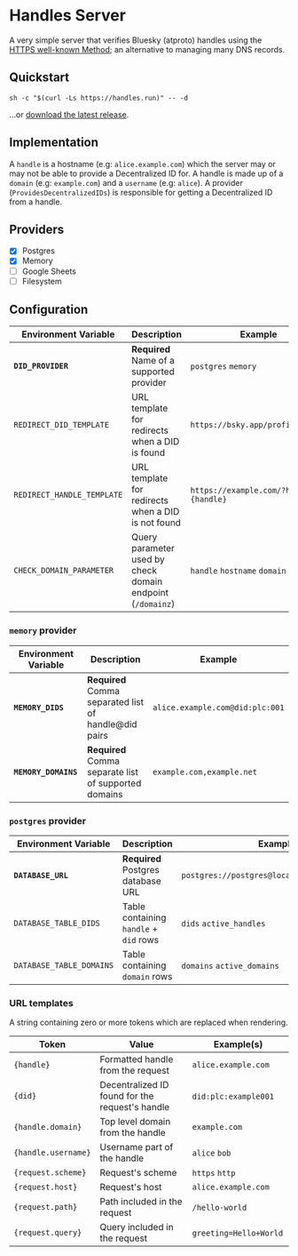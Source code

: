 # Handles Server

A very simple server that verifies Bluesky (atproto) handles using the
[HTTPS well-known Method][atproto/resolution/well-known]; an alternative to
managing many DNS records.

## Quickstart

```console
sh -c "$(curl -Ls https://handles.run)" -- -d
```

...or [download the latest release][releases].

## Implementation

A `handle` is a hostname (e.g: `alice.example.com`) which the server may or may
not be able to provide a Decentralized ID for. A handle is made up of a `domain`
(e.g: `example.com`) and a `username` (e.g: `alice`). A provider
(`ProvidesDecentralizedIDs`) is responsible for getting a Decentralized ID from
a handle.

## Providers

- [x] Postgres
- [x] Memory
- [ ] Google Sheets
- [ ] Filesystem

## Configuration

| Environment Variable       | Description                                                | Example                                |
| -------------------------- | ---------------------------------------------------------- | -------------------------------------- |
| **`DID_PROVIDER`**         | **Required** Name of a supported provider                  | `postgres` `memory`                    |
| `REDIRECT_DID_TEMPLATE`    | URL template for redirects when a DID is found             | `https://bsky.app/profile/{did}`       |
| `REDIRECT_HANDLE_TEMPLATE` | URL template for redirects when a DID is not found         | `https://example.com/?handle={handle}` |
| `CHECK_DOMAIN_PARAMETER`   | Query parameter used by check domain endpoint (`/domainz`) | `handle` `hostname` `domain`           |

### `memory` provider

| Environment Variable | Description                                           | Example                         |
| -------------------- | ----------------------------------------------------- | ------------------------------- |
| **`MEMORY_DIDS`**    | **Required** Comma separated list of handle@did pairs | `alice.example.com@did:plc:001` |
| **`MEMORY_DOMAINS`** | **Required** Comma separate list of supported domains | `example.com,example.net`       |

### `postgres` provider

| Environment Variable     | Description                            | Example                                      |
| ------------------------ | -------------------------------------- | -------------------------------------------- |
| **`DATABASE_URL`**       | **Required** Postgres database URL     | `postgres://postgres@localhost:5432/handles` |
| `DATABASE_TABLE_DIDS`    | Table containing `handle` + `did` rows | `dids` `active_handles`                      |
| `DATABASE_TABLE_DOMAINS` | Table containing `domain` rows         | `domains` `active_domains`                   |

### URL templates

A string containing zero or more tokens which are replaced when rendering.

| Token               | Value                                           | Example(s)                 |
| ------------------- | ----------------------------------------------- | -------------------------- |
| `{handle}`          | Formatted handle from the request               | `alice.example.com`        |
| `{did}`             | Decentralized ID found for the request's handle | `did:plc:example001` ` `   |
| `{handle.domain}`   | Top level domain from the handle                | `example.com`              |
| `{handle.username}` | Username part of the handle                     | `alice` `bob`              |
| `{request.scheme}`  | Request's scheme                                | `https` `http`             |
| `{request.host}`    | Request's host                                  | `alice.example.com`        |
| `{request.path}`    | Path included in the request                    | `/hello-world` ` `         |
| `{request.query}`   | Query included in the request                   | `greeting=Hello+World` ` ` |

[atproto/resolution/well-known]: https://atproto.com/specs/handle#handle-resolution
[releases]: https://github.com/prompt/handles-server/releases
